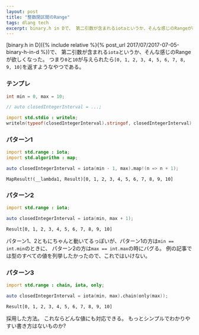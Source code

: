 ```yaml
---
layout: post
title: "整数閉区間のRange"
tags: dlang tech
excerpt: binary.h in Dで、 第二引数が含まれるiotaというか、そんな感じのRangeが欲しくなった。 つまり0と10が与えられたら[0, 1, 2, 3, 4, 5, 6, 7, 8, 9, 10]を返すようなやつである。
---
```


[binary.h in D]({% include relative %}{% post_url 2017/07/2017-07-05-binary-h-in-d %})で、
第二引数が含まれる`iota`というか、そんな感じのRangeが欲しくなった。
つまり`0`と`10`が与えられたら`[0, 1, 2, 3, 4, 5, 6, 7, 8, 9, 10]`を返すようなやつである。

### テンプレ

```d
int min = 0, max = 10;

// auto closedIntegerInterval = ...;

import std.stdio : writeln;
writeln(typeof(closedIntegerInterval).stringof, closedIntegerInterval);
```

### パターン1

```d
import std.range : iota;
import std.algorithm : map;

auto closedIntegerInterval = iota(min - 1, max).map!(n => n + 1);
```

```
MapResult!(__lambda1, Result)[0, 1, 2, 3, 4, 5, 6, 7, 8, 9, 10]
```

### パターン2

```d
import std.range : iota;

auto closedIntegerInterval = iota(min, max + 1);
```

```
Result[0, 1, 2, 3, 4, 5, 6, 7, 8, 9, 10]
```

パターン1、2ともにちゃんと動いてるっぽいが、パターン1の方は`min == int.min`のときに、
パターン2の方は`max == int.max`の時にバグる。
例の記事では型のすべての値を列挙したかったので、これではいけない。

### パターン3

```d
import std.range : chain, iota, only;

auto closedIntegerInterval = iota(min, max).chain(only(max));
```

```
Result[0, 1, 2, 3, 4, 5, 6, 7, 8, 9, 10]
```

採用した方法。
これならどんな値にも対応できる。
もっとシンプルでわかりやすい書き方はないものか?